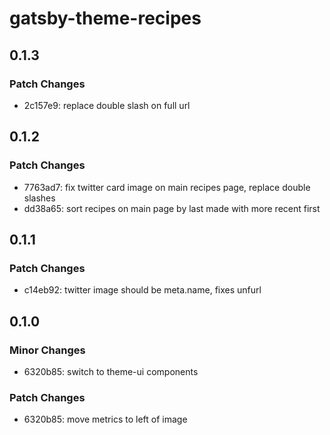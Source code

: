 # gatsby-theme-recipes

## 0.1.3

### Patch Changes

- 2c157e9: replace double slash on full url

## 0.1.2

### Patch Changes

- 7763ad7: fix twitter card image on main recipes page, replace double slashes
- dd38a65: sort recipes on main page by last made with more recent first

## 0.1.1

### Patch Changes

- c14eb92: twitter image should be meta.name, fixes unfurl

## 0.1.0

### Minor Changes

- 6320b85: switch to theme-ui components

### Patch Changes

- 6320b85: move metrics to left of image
